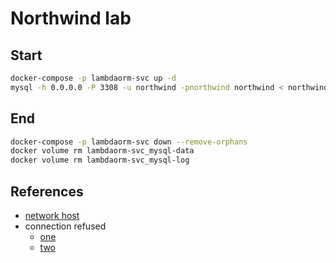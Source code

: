 # Northwind lab

## Start

```sh
docker-compose -p lambdaorm-svc up -d
mysql -h 0.0.0.0 -P 3308 -u northwind -pnorthwind northwind < northwind-mysql.sql
```

## End

```sh
docker-compose -p lambdaorm-svc down --remove-orphans
docker volume rm lambdaorm-svc_mysql-data
docker volume rm lambdaorm-svc_mysql-log
```

## References

- [network host](https://stackoverflow.com/questions/56582446/how-to-use-host-network-for-docker-compose)
- connection refused
  - [one](https://nayak.io/posts/docker-compose-postgres-and-connection-refused/)
  - [two](https://www.appsloveworld.com/docker/100/2/econnrefused-for-postgres-on-nodejs-with-dockers)
